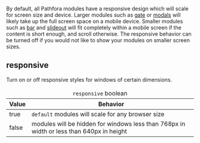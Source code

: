 By default, all Pathfora modules have a responsive design which will scale for screen size and device. Larger modules such as [gate](/types/gate.md) or [modals](/layouts/modal.md) will likely take up the full screen space on a mobile device. Smaller modules such as [bar](/layouts/bar.md) and [slideout](/layouts/slideout.md) will fit completely within a mobile screen if the content is short enough, and scroll otherwise. The responsive behavior can be turned off if you would not like to show your modules on smaller screen sizes.

## responsive

Turn on or off responsive styles for windows of certain dimensions.

<table>
  <thead>
    <tr>
      <td colspan="2" align="center"><code>responsive</code> boolean</td>
    </tr>
    <tr>
      <th>Value</th>
      <th>Behavior</th>
    </tr>
  </thead>
  
  <tr>
    <td>true</td>
    <td><code>default</code> modules will scale for any browser size</td>
  </tr>
  <tr>
    <td>false</td>
    <td>modules will be hidden for windows less than 768px in width or less than 640px in height</td>
  </tr>
</table>
